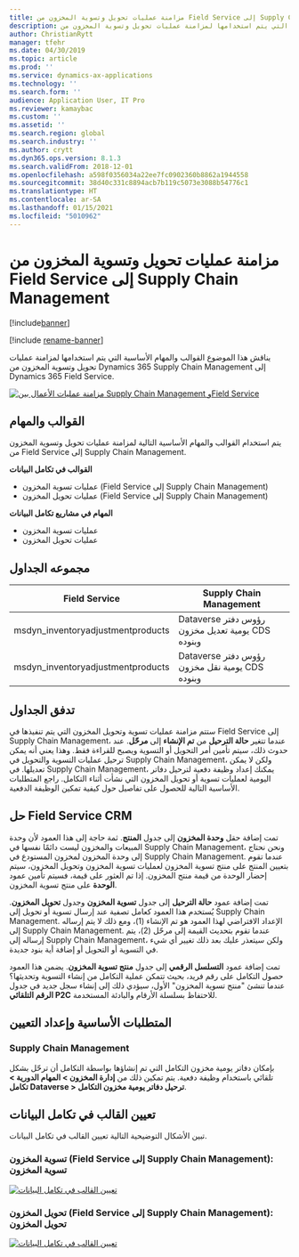 ```yaml
---
title: مزامنة عمليات تحويل وتسوية المخزون من Field Service إلى Supply Chain Management
description: يناقش هذا الموضوع القوالب والمهام الأساسية التي يتم استخدامها لمزامنة عمليات تحويل وتسوية المخزون من Dynamics 365 Supply Chain Management إلى Dynamics 365 Field Service.
author: ChristianRytt
manager: tfehr
ms.date: 04/30/2019
ms.topic: article
ms.prod: ''
ms.service: dynamics-ax-applications
ms.technology: ''
ms.search.form: ''
audience: Application User, IT Pro
ms.reviewer: kamaybac
ms.custom: ''
ms.assetid: ''
ms.search.region: global
ms.search.industry: ''
ms.author: crytt
ms.dyn365.ops.version: 8.1.3
ms.search.validFrom: 2018-12-01
ms.openlocfilehash: a598f0356034a22ee7fc0902360b8862a1944558
ms.sourcegitcommit: 38d40c331c8894acb7b119c5073e3088b54776c1
ms.translationtype: HT
ms.contentlocale: ar-SA
ms.lasthandoff: 01/15/2021
ms.locfileid: "5010962"
---
```

# <a name="synchronize-inventory-transfers-and-adjustments-from-field-service-to-supply-chain-management"></a>مزامنة عمليات تحويل وتسوية المخزون من Field Service إلى Supply Chain Management

[!include[banner](../includes/banner.md)]

[!include [rename-banner](~/includes/cc-data-platform-banner.md)]

يناقش هذا الموضوع القوالب والمهام الأساسية التي يتم استخدامها لمزامنة عمليات تحويل وتسوية المخزون من Dynamics 365 Supply Chain Management إلى Dynamics 365 Field Service.

[![مزامنة عمليات الأعمال بين Supply Chain Management وField Service](./media/FSTransAdjOW.png)](./media/FSTransAdjOW.png)

## <a name="templates-and-tasks"></a>القوالب والمهام
يتم استخدام القوالب والمهام الأساسية التالية لمزامنة عمليات تحويل وتسوية المخزون من Field Service إلى Supply Chain Management.

**القوالب في تكامل البيانات**
- عمليات تسوية المخزون (Field Service إلى Supply Chain Management)
- عمليات تحويل المخزون (Field Service إلى Supply Chain Management)

**المهام في مشاريع تكامل البيانات**
- عمليات تسوية المخزون
- عمليات تحويل المخزون

## <a name="table-set"></a>مجموعه الجداول
| Field Service                     | Supply Chain Management                          |
|-----------------------------------|----------------------------------------------------|
| msdyn_inventoryadjustmentproducts | Dataverse رؤوس دفتر يومية تعديل مخزون CDS وبنوده |
| msdyn_inventoryadjustmentproducts | Dataverse رؤوس دفتر يومية نقل مخزون CDS وبنوده   |

## <a name="table-flow"></a>تدفق الجداول
ستتم مزامنة عمليات تسوية وتحويل المخزون التي يتم تنفيذها في Field Service إلى Supply Chain Management، عندما تتغير **حالة الترحيل** من **تم الإنشاء** إلى **مرحّل**. عند حدوث ذلك، سيتم تأمين أمر التحويل أو التسوية ويصبح للقراءة فقط. وهذا يعني أنه يمكن ترحيل عمليات التسوية والتحويل في Supply Chain Management، ولكن لا يمكن تعديلها. في Supply Chain Management، يمكنك إعداد وظيفة دفعية لترحيل دفاتر اليومية لعمليات تسوية أو تحويل المخزون التي نشأت أثناء التكامل. راجع المتطلبات الأساسية التالية للحصول على تفاصيل حول كيفية تمكين الوظيفة الدفعية.

## <a name="field-service-crm-solution"></a>حل Field Service CRM 
تمت إضافة حقل **وحدة المخزون** إلى جدول **المنتج**. ثمة حاجة إلى هذا العمود لأن وحدة المبيعات والمخزون ليست دائمًا نفسها في Supply Chain Management، ونحن نحتاج إلى وحدة المخزون لمخزون المستودع في Supply Chain Management.
عندما تقوم بتعيين المنتج على منتج تسوية المخزون لعمليات تسوية المخزون وتحويل المخزون، سيتم إحضار الوحدة من قيمة منتج المخزون. إذا تم العثور على قيمة، فسيتم تأمين عمود **الوحدة** على منتج تسوية المخزون.

تمت إضافة عمود **حالة الترحيل** إلى جدول **تسوية المخزون** وجدول **تحويل المخزون**. يُستخدم هذا العمود كعامل تصفية عند إرسال تسوية أو تحويل إلى Supply Chain Management. الإعداد الافتراضي لهذا العمود هو تم الإنشاء (1)، ومع ذلك لا يتم إرساله إلى Supply Chain Management. عندما تقوم بتحديث القيمة إلى مرحّل (2)، يتم إرساله إلى Supply Chain Management، ولكن سيتعذر عليك بعد ذلك تغيير أي شيء في التسوية أو التحويل أو إضافة أية بنود جديدة.

تمت إضافة عمود **التسلسل الرقمي** إلى جدول **منتج تسوية المخزون**. يضمن هذا العمود حصول التكامل على رقم فريد، بحيث تتمكن عملية التكامل من إنشاء التسوية وتحديثها؟ عندما تنشئ "منتج تسوية المخزون" الأول، سيؤدي ذلك إلى إنشاء سجل جديد في جدول **الرقم التلقائي P2C** للاحتفاظ بسلسلة الأرقام والبادئة المستخدمة.

## <a name="prerequisites-and-mapping-setup"></a>المتطلبات الأساسية وإعداد التعيين

### <a name="supply-chain-management"></a>Supply Chain Management
بإمكان دفاتر يومية مخزون التكامل التي تم إنشاؤها بواسطة التكامل أن ترحّل بشكل تلقائي باستخدام وظيفة دفعية. يتم تمكين ذلك من **إدارة المخزون > المهام الدورية > تكامل Dataverse > ترحيل دفاتر يومية مخزون التكامل**.

## <a name="template-mapping-in-data-integration"></a>تعيين القالب في تكامل البيانات

تبين الأشكال التوضيحية التالية تعيين القالب في تكامل البيانات.

### <a name="inventory-adjustment-field-service-to-supply-chain-management-inventory-adjustment"></a>تسوية المخزون (Field Service إلى Supply Chain Management): تسوية المخزون

[![تعيين القالب في تكامل البيانات](./media/FSAdj1.png)](./media/FSAdj1.png)


### <a name="inventory-transfer-field-service-to-supply-chain-management-inventory-transfer"></a>تحويل المخزون (Field Service إلى Supply Chain Management): تحويل المخزون

[![تعيين القالب في تكامل البيانات](./media/FSTrans1.png)](./media/FSTrans1.png)
